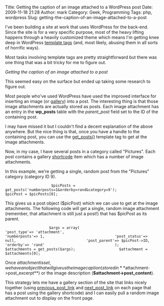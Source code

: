 Title: Getting the caption of an image attached to a WordPress post
Date: 2009-11-18 21:28
Author: mark
Category: Geek, Programming
Tags: php, wordpress
Slug: getting-the-caption-of-an-image-attached-to-a-post

I've been building a site at work that uses WordPress for the back-end.
Since the site is for a very specific purpose, most of the heavy lifting
happens through a heavily customized theme which means I'm getting knee
deep in WordPress [template tags][] (and, most likely, abusing them in
all sorts of horrific ways).

Most tasks involving template tags are pretty straightforward but there
was one thing that was a bit tricky for me to figure out.

*Getting the caption of an image attached to a post*

This seemed easy on the surface but ended up taking some research to
figure out.

Most people who've used WordPress have used the improved interface for
inserting an image (or [gallery][]) into a post. The interesting thing
is that those image attachments are actually stored as posts. Each image
attachment has an entry in the **wp\_posts** table with the
*parent\_post* field set to the ID of the containing post.

I may have missed it but I couldn't find a decent explanation of the
above anywhere. But the nice thing is that, once you have a handle to
the containing post, you can use the [get\_posts()][] template tag to
get at the image attachments.

Now, in my case, I have several posts in a category called "Pictures".
Each post contains a gallery [shortcode][] item which has a number of
image attachments.

In this example, we're getting a single, random post from the "Pictures"
category (category ID 9).


~~~~ {.php name="code"}
                     $picPosts = get_posts('numberposts=1&orderby=rand&category=9');                     $picPost = $picPosts[0];
~~~~



This gives us a post object ($picPost) which we can use to get at the
image attachments. The following code will get a single, random image
attachment (remember, that attachment is still just a post!) that has
$picPost as its parent.


~~~~ {.php name="code"}
                    $args = array(                                'post_type'=> 'attachment',                                'numberposts'=> 1,                                'post_status'=> null,                                'post_parent'=> $picPost->ID,                                'orderby'=> 'rand'                                );                    $attachments = get_posts($args);                    $attachment = $attachments[0];
~~~~



Once $attachment is set, we have an object that will give us the image
caption (stored in **$attachment-\>post\_excerpt**) or the image
description (**$attachment-\>post\_content**).

This strategy lets me have a gallery section of the site that links
nicely together (using [previous\_post\_link][] and [next\_post\_link][]
on each page that has a post using the gallery shortcode) and I can
easily pull a random image attachment out to display on the front page.

  [template tags]: https://codex.wordpress.org/Template_Tags
  [gallery]: https://codex.wordpress.org/Gallery_Shortcode
  [get\_posts()]: https://codex.wordpress.org/Template_Tags/get_posts
  [shortcode]: https://codex.wordpress.org/Shortcode_API
  [previous\_post\_link]: https://codex.wordpress.org/Template_Tags/previous_post_link
  [next\_post\_link]: https://codex.wordpress.org/Template_Tags/next_post_link
